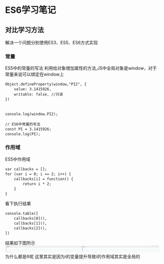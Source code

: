 # ES6学习笔记
## 对比学习方法
解决一个问题分别使用ES3、ES5、ES6方式实现

### **常量**
ES5中的常量的写法 利用给对象增加属性的方法,JS中全局对象是window，对于常量来说可以绑定在window上
```
Object.defineProperty(window,"PI2", {
	value: 3.1415926,
	writable: false, //只读
}) 


console.log(window.PI2);

// ES6中常量的写法
const PI = 3.1415926;
console.log(PI);
```
### **作用域**

ES5中作用域
```
var callbacks = [];
for (var i = 0; i <= 2; i++) {
    callbacks[i] = function() {
        return i * 2;
    }
}
```
看下执行结果
```
console.table([
    callbacks[0](),
    callbacks[1](),
    callbacks[2](),
])
```
结果如下图所示
![1](assets/1.jpg)
为什么都是6呢 这里其实是因为i的变量提升导致i的作用域其实是全局的
